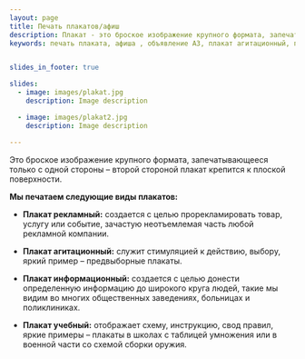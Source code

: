 ```yaml
---
layout: page
title: Печать плакатов/афиш
description: Плакат - это броское изображение крупного формата, запечатывающееся только с одной стороны – второй стороной плакат крепится к плоской поверхности
keywords: печать плаката, афиша , объявление А3, плакат агитационный, плакат информационный, плакат учебный.


slides_in_footer: true

slides:
  - image: images/plakat.jpg
    description: Image description

  - image: images/plakat2.jpg
    description: Image description

---
```



Это броское изображение крупного формата, запечатывающееся только с одной стороны – второй стороной плакат крепится к плоской поверхности.

**Мы печатаем следующие виды плакатов:** 

 - **Плакат рекламный:**
   создается с целью прорекламировать товар, услугу или событие, зачастую неотъемлемая часть любой рекламной компании. 

 - **Плакат агитационный:**
   служит стимуляцией к действию, выбору, яркий пример – предвыборные плакаты.

 - **Плакат информационный:**
   создается с целью донести определенную информацию до широкого круга людей, такие мы видим во многих общественных заведениях, больницах и поликлиниках.

 - **Плакат учебный:**
   отображает схему, инструкцию, свод правил, яркие примеры – плакаты в школах с таблицей умножения или в военной части со схемой сборки оружия.  
